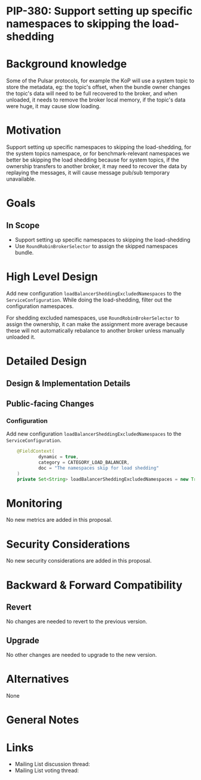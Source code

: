 # PIP-380: Support setting up specific namespaces to skipping the load-shedding

# Background knowledge

Some of the Pulsar protocols, for example the KoP will use a system topic to store the metadata, eg: the topic's offset,
when the bundle owner changes the topic's data will need to be full recovered to the broker, and when unloaded,
it needs to remove the broker local memory, if the topic's data were huge, it may cause slow loading.

# Motivation

Support setting up specific namespaces to skipping the load-shedding, for the system topics namespace,
or for benchmark-relevant namespaces we better be skipping the load shedding because for system topics,
if the ownership transfers to another broker, it may need to recover the data by replaying the messages,
it will cause message pub/sub temporary unavailable.

# Goals

## In Scope

- Support setting up specific namespaces to skipping the load-shedding
- Use `RoundRobinBrokerSelector` to assign the skipped namespaces bundle.

# High Level Design

Add new configuration `loadBalancerSheddingExcludedNamespaces` to the `ServiceConfiguration`.
While doing the load-shedding, filter out the configuration namespaces.

For shedding excluded namespaces, use `RoundRobinBrokerSelector` to assign the ownership, it can make the assignment
more average because these will not automatically rebalance to another broker unless manually unloaded it.

# Detailed Design

## Design & Implementation Details

## Public-facing Changes

### Configuration

Add new configuration `loadBalancerSheddingExcludedNamespaces` to the `ServiceConfiguration`.

```java
    @FieldContext(
            dynamic = true,
            category = CATEGORY_LOAD_BALANCER,
            doc = "The namespaces skip for load shedding"
    )
    private Set<String> loadBalancerSheddingExcludedNamespaces = new TreeSet<>();;
```

# Monitoring

No new metrics are added in this proposal.

# Security Considerations

No new security considerations are added in this proposal.

# Backward & Forward Compatibility

## Revert

No changes are needed to revert to the previous version.

## Upgrade

No other changes are needed to upgrade to the new version.

# Alternatives

None

# General Notes

# Links

<!--
Updated afterwards
-->
* Mailing List discussion thread:
* Mailing List voting thread:
